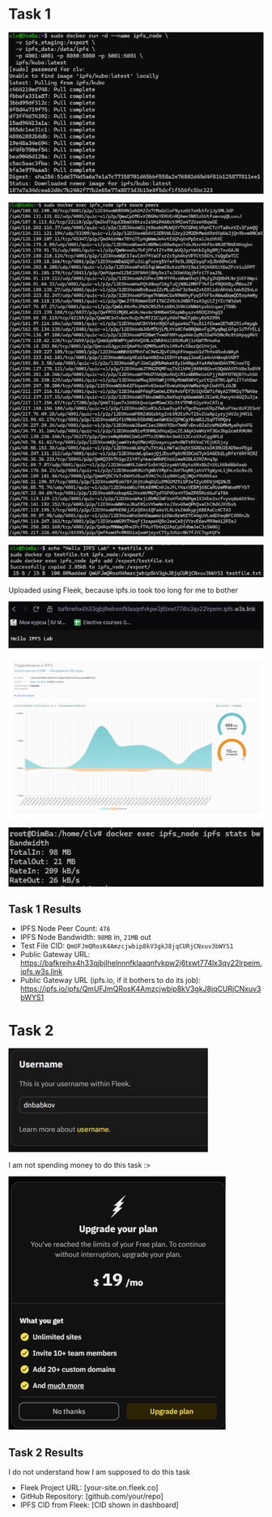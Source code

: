# Task 1

![](image.png)

![](image-1.png)

![](image-2.png)

Uploaded using Fleek, because ipfs.io took too long for me to bother

![](image-3.png)

![](image-5.png)

![](image-6.png)

## Task 1 Results
- IPFS Node Peer Count: `476`
- IPFS Node Bandwidth: `98MB` in, `21MB` out
- Test File CID: `QmUFJmQRosK4Amzcjwbip8kV3gkJ8jqCURjCNxuv3bWYS1`
- Public Gateway URL: https://bafkreihx4h33qjbjlhelnnnfklaaqnfvkpw2j6txwt774lx3qv22lrpeim.ipfs.w3s.link
- Public Gateway URL (ipfs.io, if it bothers to do its job): https://ipfs.io/ipfs/QmUFJmQRosK4Amzcjwbip8kV3gkJ8jqCURjCNxuv3bWYS1

# Task 2

![](image-7.png)

I am not spending money to do this task :>

![](image-8.png)

## Task 2 Results

  I do not understand how I am supposed to do this task

- Fleek Project URL: [your-site.on.fleek.co]
- GitHub Repository: [github.com/your/repo]
- IPFS CID from Fleek: [CID shown in dashboard]